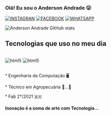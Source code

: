### Olá! Eu sou o Anderson Andrade 😜

[![INSTAGRAN](https://img.shields.io/badge/Instagram-E4405F?style=for-the-badge&logo=instagram&logoColor=white)](https://www.instagram.com/ander.andrade_7?igsh=dGo3YncxbHg5OTg5&utm_source=qr)
[![FACEBOOK](https://img.shields.io/badge/Facebook-1877F2?style=for-the-badge&logo=facebook&logoColor=white)](https://www.facebook.com/anderson.eduardo.549221?mibextid=LQQJ4d)
[![WHATSAPP](https://img.shields.io/badge/WhatsApp-25D366?style=for-the-badge&logo=whatsapp&logoColor=white)](wa.me/5541991288699)

![Anderson Andrade GitHub stats](https://github-readme-stats.vercel.app/api?username=andersonaeaa&show_icons=true&theme=highcontrast)

## Tecnologias que uso no meu dia

<div style="display: inline_block"><br/>
  <img aling="center" alt="html5" src="https://img.shields.io/badge/Python-3776AB?style=for-the-badge&logo=python&logoColor=white" />
  <img aling="center" alt="html5" src="https://img.shields.io/badge/C-00599C?style=for-the-badge&logo=c&logoColor=white" />
</div><br/>

° Engenharia da Computação 🖥️

° Técnico em Agropecuária 🚜…🌾

° Fab 2°/2021 🇧🇷

   #### Inovação é a soma de arte com Tecnologia...
